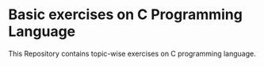 # Basic exercises on C Programming Language

This Repository contains topic-wise exercises on C programming language.